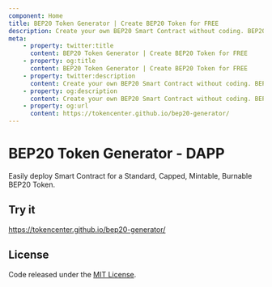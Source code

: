 ```yaml
---
component: Home
title: BEP20 Token Generator | Create BEP20 Token for FREE
description: Create your own BEP20 Smart Contract without coding. BEP20 Generator is the easiest and fastest way to create your own BEP20 token on the Binance Smart Chain network. No coding skills are required.
meta:
    - property: twitter:title
      content: BEP20 Token Generator | Create BEP20 Token for FREE
    - property: og:title
      content: BEP20 Token Generator | Create BEP20 Token for FREE
    - property: twitter:description
      content: Create your own BEP20 Smart Contract without coding. BEP20 Generator is the easiest and fastest way to create your own BEP20 token on the Binance Smart Chain network. No coding skills are required.
    - property: og:description
      content: Create your own BEP20 Smart Contract without coding. BEP20 Generator is the easiest and fastest way to create your own BEP20 token on the Binance Smart Chain network. No coding skills are required.
    - property: og:url
      content: https://tokencenter.github.io/bep20-generator/
---
```


# BEP20 Token Generator - DAPP

Easily deploy Smart Contract for a Standard, Capped, Mintable, Burnable BEP20 Token.

## Try it

https://tokencenter.github.io/bep20-generator/

## License

Code released under the [MIT License](https://github.com/tokencenter/bep20-generator/blob/master/LICENSE).
